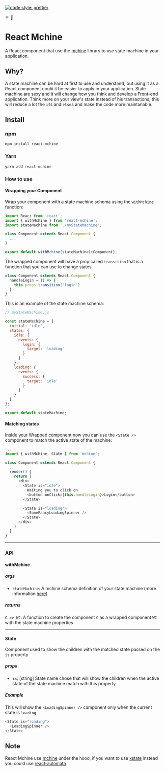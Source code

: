 [![code style: prettier](https://img.shields.io/badge/code_style-prettier-ff69b4.svg?style=flat-square)](https://github.com/prettier/prettier)

⚛️ 🎲

# React Mchine

A React component that use the [mchine](https://github.com/HenriqueLimas/mchine) library to use state machine in your application.

## Why?
A state machine can be hard at first to use and understand, but using it as a React component could it be
easier to apply in your application. State machine are sexy and it will change how you think and develop a
Front-end application. Think more on your view's state instead of his transactions, this will reduce a lot
the `if`s and `else`s and make the code more maintanable.

## Install

### npm

```
npm install react-mchine
```

### Yarn

```
yarn add react-mchine
```

### How to use

#### Wrapping your Component

Wrap your component with a state machine schema using the `withMchine` function:

```js
import React from 'react';
import { withMchine } from 'react-mchine';
import stateMachine from './myStateMachine';

class Component extends React.Component {
  ...
}

export default withMchine(stateMachine)(Component);
```

The wrapped component will have a prop called `transition` that is a function that you can use to change states.

```js
class Component extends React.Component {
  handleLogin = () => {
    this.props.transition('login')
  }
}
```

This is an example of the state machine schema:

```js
// myStateMachine.js

const stateMachine = {
  initial: 'idle',
  states: {
    idle: {
      events: {
        login: {
          target: 'loading'
        }
      }
    },
    loading: {
      events: {
        success: {
          target: 'idle'
        }
      }
    }
  }
};

export default stateMachine;
```

#### Matching states

Inside your Wrapped component now you can use the `<State />` component to match the active state of the machine:

```js
...
import { withMchine, State } from 'mchine';

class Component extends React.Component {
  ...
  render() {
    return (
      <div>
        <State is="idle">
          Waiting you to click on
          <button onClick={this.handleLogin}>Login</button>
        </State>

        <State is="loading">
          <SomeFancyLoadingSpinner />
        </State>
      </div>
    )
  }
}
```

<hr />

### API

#### withMchine
##### args

- `stateMachine`: A mchine schema definition of your state machine (more information [here](https://github.com/HenriqueLimas/mchine))

##### returns

`C => WC`: A function to create the component `C` as a wrapped component `WC` with the state machine properties

<hr />

#### State
Component used to show the children with the matched state passed on the `is` property

##### props

- `is`: [string] State name chose that will show the children when the active state of the state machine match with this property

##### Example

This will show the `<LoadingSpinner />` component only when the current state is `loading`

```js
<State is="loading">
  <LoadingSpinner />
</State>
```

## Note
React Mchine use [mchine](https://github.com/HenriqueLimas/mchine) under the hood,
if you want to use [xstate](https://github.com/davidkpiano/xstate) instead you could
use [react-automata](https://github.com/MicheleBertoli/react-automata)